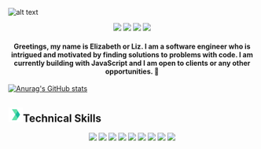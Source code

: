 ![alt text](https://github.com/lizx-i/lizx-i/blob/main/Light%20Grey%20Minimalist%20Fashion%20Designer%20LinkedIn%20Banner.gif)

<p align="center">
<a href="https://twitter.com/lizx_i"><img src="https://img.shields.io/badge/@lizx__i-61e2a9?&style=for-the-badge&logo=twitter&logoColor=white" height=27></a>
<a href="mailto:eoiruafemi@gmail.com"><img src="https://img.shields.io/badge/eoiruafemi@gmail.com-61e2a9?style=for-the-badge&logo=gmail&logoColor=white" height=27></a>
<a href="https://www.linkedin.com/in/eiruafemi/"><img src="https://img.shields.io/badge/elizabeth_iruafemi-61e2a9?style=for-the-badge&logo=linkedin&logoColor=white_" height=27></a>
<a href=""><img src="https://img.shields.io/badge/Download_Resume-61e2a9?style=for-the-badge&logo=googledrive&logoColor=white" height=27></a>
</p>

<h4 align="center">
    Greetings, my name is Elizabeth or Liz. I am a software engineer who is intrigued and motivated by finding solutions to problems with code. I am currently building with JavaScript and I am open to clients or any other opportunities. 🤍
</h4>



[![Anurag's GitHub stats](https://github-readme-stats.vercel.app/api?username=lizx-i)](https://github.com/anuraghazra/github-readme-stats)



<h2 align="left"><img src="https://github.com/lizx-i/lizx-i/blob/main/icons8-chevron-right-48.png" height=30px>Technical Skills</h2>
<p align="center">
<img src="https://img.shields.io/badge/HTML5-61e2a9?style=for-the-badge&logo=html5&logoColor=white" height=30>
<img src="https://img.shields.io/badge/CSS3-61e2a9?style=for-the-badge&logo=css3&logoColor=white" height=30>
<img src="https://img.shields.io/badge/JavaScript-61e2a9?style=for-the-badge&logo=javascript&logoColor=white" height=30>
<img src="https://img.shields.io/badge/MongoDB-61e2a9?style=for-the-badge&logo=nodedotjs&logoColor=white" height=30>
<img src="https://img.shields.io/badge/Express.js-61e2a9?style=for-the-badge&logo=react&logoColor=white" height=30>
<img src="https://img.shields.io/badge/React.js-61e2a9?style=for-the-badge&logo=express&logoColor=white" height=30>
<img src="https://img.shields.io/badge/Node.js-61e2a9?style=for-the-badge&logo=mongodb&logoColor=white" height=30>
<img src="https://img.shields.io/badge/jQuery-61e2a9?style=for-the-badge&logo=jquery&logoColor=white" height=30>
<img src="https://img.shields.io/badge/GIT-61e2a9?style=for-the-badge&logo=git&logoColor=white" height=30>
</p>













